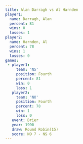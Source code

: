 ```yaml
---
title: Alan Darragh vs Al Harnden
player1:             
  name: Darragh, Alan
  percent: 81        
  wins: 0            
  losses: 1          
player2:             
  name: Harnden, Al  
  percent: 78        
  wins: 1            
  losses: 0          
games:
 - player1:          
     team: 'NS'      
     position: Fourth
     percent: 81     
     win: 0          
     loss: 1         
   player2:          
     team: 'NO'      
     position: Fourth
     percent: 78     
     win: 1          
     loss: 0         
   event: Brier         
   year: 1990           
   draw: Round Robin(15)
   score: NO 7 - NS 6   
---
```

